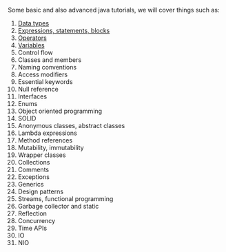 Some basic and also advanced java tutorials, we will cover things such as:

1. [Data types](DataTypes.md)
2. [Expressions, statements, blocks](Expressions.md)
3. [Operators](Operators.md)
4. [Variables](Variables.md)
5. Control flow
6. Classes and members
7. Naming conventions
8. Access modifiers
9. Essential keywords
10. Null reference
11. Interfaces
12. Enums
13. Object oriented programming
14. SOLID
15. Anonymous classes, abstract classes
16. Lambda expressions
17. Method references
18. Mutability, immutability
19. Wrapper classes
20. Collections
21. Comments
22. Exceptions
23. Generics
24. Design patterns
25. Streams, functional programming
26. Garbage collector and static
27. Reflection
28. Concurrency
29. Time APIs
30. IO
31. NIO